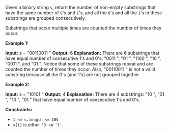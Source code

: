 Given a binary string `s`, return the number of non-empty substrings that have the same number of `0`'s and `1`'s, and all the `0`'s and all the `1`'s in these substrings are grouped consecutively.

Substrings that occur multiple times are counted the number of times they occur.

**Example 1:**

**Input:** s =  "00110011 "
**Output:** 6
**Explanation:** There are 6 substrings that have equal number of consecutive 1's and 0's:  "0011 ",  "01 ",  "1100 ",  "10 ",  "0011 ", and  "01 ".
Notice that some of these substrings repeat and are counted the number of times they occur.
Also,  "00110011 " is not a valid substring because all the 0's (and 1's) are not grouped together.

**Example 2:**

**Input:** s =  "10101 "
**Output:** 4
**Explanation:** There are 4 substrings:  "10 ",  "01 ",  "10 ",  "01 " that have equal number of consecutive 1's and 0's.

**Constraints:**

*   `1 <= s.length <= 105`
*   `s[i]` is either `'0'` or `'1'`.